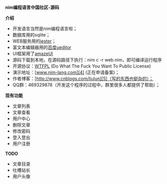 **nim编程语言中国社区-源码** 


**介绍**

 - 开发语言当然是nim编程语言啦；
 - 数据库用的sqlite；
 - WEB服务用的[jester][1]；
 - 富文本编辑器用的[百度ueditor][2]
 - UI框架用了[amazeUI][5]
 - 源码下载到本地，在源码路径下执行：nim c -r web.nim，即可编译运行程序
 - 开源协议：[WTFPL][3] (Do What The Fuck You Want To Public License)
 - 演示地址：[www.nim-lang.com][4] (正在申请备案)；
 - 作者博客：[http://www.cnblogs.com/liulun][5]（写的东西也挺杂的）；
 - QQ群：469329878（开发这个程序的过程中，群里很多人都提供了帮助）；

**现有功能**

 - 文章列表
 - 文章查看
 - 用户中心
 - 删除文章
 - 修改密码
 - 登入登出
 - 用户注册

**TODO**

 - 文章目录
 - 吐槽站长
 - 用户头像

  [1]: https://github.com/dom96/jester
  [2]: http://ueditor.baidu.com/website/
  [3]: https://en.wikipedia.org/wiki/WTFPL
  [4]: http://www.nim-lang.com/
  [5]: http://amazeui.org/
  [5]: http://www.cnblogs.com/liulun
